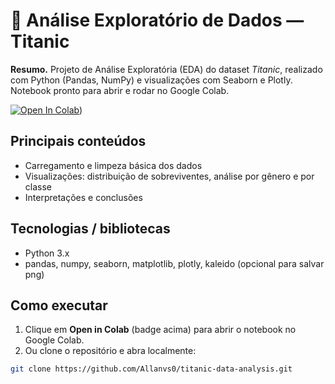 # 🚢 Análise Exploratório de Dados — Titanic

**Resumo.** Projeto de Análise Exploratória (EDA) do dataset *Titanic*, realizado com Python (Pandas, NumPy) e visualizações com Seaborn e Plotly. Notebook pronto para abrir e rodar no Google Colab.

[![Open In Colab](https://colab.research.google.com/assets/colab-badge.svg)](https://colab.research.google.com/github/Allanvs0/Titanic-Analise-de-Dados/blob/main/Titanic_Data_Analysis.ipynb))

## Principais conteúdos
- Carregamento e limpeza básica dos dados
- Visualizações: distribuição de sobreviventes, análise por gênero e por classe
- Interpretações e conclusões

## Tecnologias / bibliotecas
- Python 3.x  
- pandas, numpy, seaborn, matplotlib, plotly, kaleido (opcional para salvar png)

## Como executar
1. Clique em **Open in Colab** (badge acima) para abrir o notebook no Google Colab.  
2. Ou clone o repositório e abra localmente:
```bash
git clone https://github.com/Allanvs0/titanic-data-analysis.git
